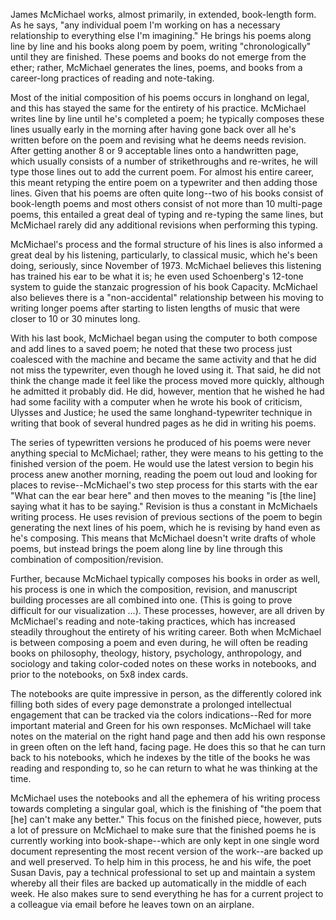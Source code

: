 James McMichael works, almost primarily, in extended, book-length form. As he says, "any individual poem I'm working on has a necessary relationship to everything else I'm imagining." He brings his poems along line by line and his books along poem by poem, writing "chronologically" until they are finished. These poems and books do not emerge from the ether; rather, McMichael generates the lines, poems, and books from a career-long practices of reading and note-taking. 

Most of the initial composition of his poems occurs in longhand on legal, and this has stayed the same for the entirety of his practice. McMichael writes line by line until he's completed a poem; he typically composes these lines usually early in the morning after having gone back over all he's written before on the poem and revising what he deems needs revision.  After getting another 8 or 9 acceptable lines onto a handwritten page, which usually consists of a number of strikethroughs and re-writes, he will type those lines out to add the current poem. For almost his entire career, this meant retyping the entire poem on a typewriter and then adding those lines. Given that his poems are often quite long--two of his books consist of book-length poems and most others consist of not more than 10 multi-page poems, this entailed a great deal of typing and re-typing the same lines, but McMichael rarely did any additional revisions when performing this typing. 

McMichael's process and the formal structure of his lines is also informed a great deal by his listening, particularly, to classical music, which he's been doing, seriously, since November of 1973. McMichael believes this listening has trained his ear to be what it is; he even used Schoenberg's 12-tone system to guide the stanzaic progression of his book Capacity. McMichael also believes there is a "non-accidental" relationship between his moving to writing longer poems after starting to listen lengths of music that were closer to 10 or 30 minutes long.

With his last book, McMichael began using the computer to both compose and add lines to a saved poem; he noted that these two process just coalesced with the machine and became the same activity and that he did not miss the typewriter, even though he loved using it. That said, he did not think the change made it feel like the process moved more quickly, although he admitted it probably did. He did, however, mention that he wished he had had some facility with a computer when he wrote his book of criticism, Ulysses and Justice; he used the same longhand-typewriter technique in writing that book of several hundred pages as he did in writing his poems. 

The series of typewritten versions he produced of his poems were never anything special to McMichael; rather, they were means to his getting to the finished version of the poem. He would use the latest version to begin his process anew another morning, reading the poem out loud and looking for places to revise--McMichael's two step process for this starts with the ear "What can the ear bear here" and then moves to the meaning "is [the line] saying what it has to be saying." Revision is thus a constant in McMichaels writing process. He uses revision of previous sections of the poem to begin generating the next lines of his poem, which he is revising by hand even as he's composing. This means that McMichael doesn't write drafts of whole poems, but instead brings the poem along line by line through this combination of composition/revision. 

Further, because McMichael typically composes his books in order as well, his process is one in which the composition, revision, and manuscript building processes are all combined into one. (This is going to prove difficult for our visualization ...). These processes, however, are all driven by McMichael's reading and note-taking practices, which has increased steadily throughout the entirety of his writing career. Both when McMichael is between composing a poem and even during, he will often be reading books on philosophy, theology, history, psychology, anthropology, and sociology and taking color-coded notes on these works in notebooks, and prior to the notebooks, on 5x8 index cards. 

The notebooks are quite impressive in person, as the differently colored ink filling both sides of every page demonstrate a prolonged intellectual engagement that can be tracked via the colors indications--Red for more important material and Green for his own responses. McMichael will take notes on the material on the right hand page and then add his own response in green often on the left hand, facing page. He does this so that he can turn back to his notebooks, which he indexes by the title of the books he was reading and responding to, so he can return to what he was thinking at the time. 

McMichael uses the notebooks and all the ephemera of his writing process towards completing a singular goal, which is the finishing of "the poem that [he] can't make any better." This focus on the finished piece, however, puts a lot of pressure on McMichael to make sure that the finished poems he is currently working into book-shape--which are only kept in one single word document representing the most recent version of the work--are backed up and well preserved. To help him in this process, he and his wife, the poet Susan Davis, pay a technical professional to set up and maintain a system whereby all their files are backed up automatically in the middle of each week. He also makes sure to send everything he has for a current project to a colleague via email before he leaves town on an airplane. 

